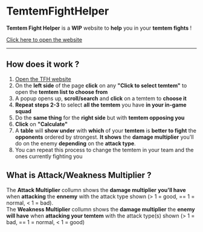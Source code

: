 # TemtemFightHelper

**Temtem Fight Helper** is a **WIP** website to **help** you in your **temtem fights** !

<a href="https://brackyt.github.io/TemtemFightHelper/" target="_blank">Click here to open the website</a>

***

## How does it work ?

1. <a href="https://brackyt.github.io/TemtemFightHelper/" target="_blank">Open the TFH website</a>
2. On the **left side** of the page **click** on any **"Click to select temtem"** to open the **temtem list to choose from**
3. A popup opens up, **scroll/search** and **click** on a temtem to **choose it**
4. **Repeat steps 2-3** to select **all the temtem** you have **in your in-game squad**
5. Do the **same thing** for the **right side** but with **temtem opposing you**
6. **Click** on **"Calculate"**
7. A **table** will **show under** with **which** of your **temtem** is **better to fight** the **opponents** ordered by strongest. **It shows** the **damage multiplier** you'll do on the enemy **depending** on the **attack type**.
8. You can repeat this process to change the temtem in your team and the ones currently fighting you

## What is Attack/Weakness Multiplier ?
The **Attack Multiplier** collumn shows the **damage multiplier** **you'll have** when **attacking** the **ennemy** with the attack type shown (> 1 = good, == 1 = normal, < 1 = bad).\
The **Weakness Multiplier** collumn shows the **damage multiplier** the **enemy will have** when **attacking your temtem** with the attack type(s) shown (> 1 = bad, == 1 = normal, < 1 = good)
